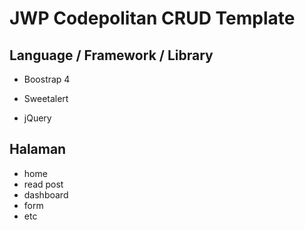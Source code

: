 # JWP Codepolitan CRUD Template



## Language / Framework / Library

- Boostrap 4

- Sweetalert

- jQuery




## Halaman

- home
- read post
- dashboard
- form
- etc